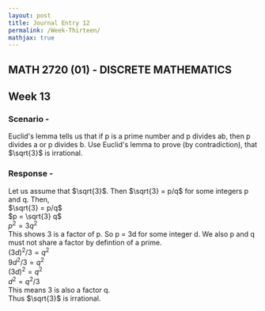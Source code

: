 ```yaml
---
layout: post
title: Journal Entry 12
permalink: /Week-Thirteen/
mathjax: true
---
```


## MATH 2720 (01) - DISCRETE MATHEMATICS

## Week 13

### Scenario -

Euclid's lemma tells us that if p is a prime number and p divides ab, then p divides a or p divides b. Use Euclid's lemma to prove (by contradiction), that $\sqrt{3}$ is irrational.

### Response -

Let us assume that $\sqrt{3}$. Then $\sqrt{3} = p/q$ for some integers p and q.
Then,\
$\sqrt{3} = p/q$\
$p = \sqrt{3} q$\
$p^2 = 3q^2$\
This shows 3 is a factor of p. So p = 3d for some integer d. We also p and q must not share a factor by defintion of a prime.\
$(3d)^2/3 = q^2$\
$9d^2/3 = q^2$\
$(3d)^2 = q^2$\
$d^2 = q^2/3$\
This means 3 is also a factor q. \
Thus $\sqrt{3}$ is irrational.
